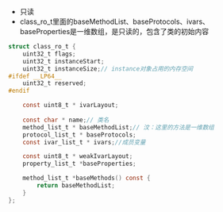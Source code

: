 - 只读
- class_ro_t里面的baseMethodList、baseProtocols、ivars、baseProperties是一维数组，是只读的，包含了类的初始内容

```objectivec
struct class_ro_t {
    uint32_t flags;
    uint32_t instanceStart;
    uint32_t instanceSize;// instance对象占用的内存空间
#ifdef __LP64__
    uint32_t reserved;
#endif

    const uint8_t * ivarLayout;
    
    const char * name;// 类名
    method_list_t * baseMethodList;// 汶：这里的方法是一维数组
    protocol_list_t * baseProtocols;
    const ivar_list_t * ivars;//成员变量

    const uint8_t * weakIvarLayout;
    property_list_t *baseProperties;

    method_list_t *baseMethods() const {
        return baseMethodList;
    }
};
```